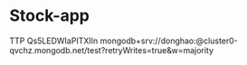 # Stock-app
TTP
Qs5LEDWIaPITXIIn
mongodb+srv://donghao:<password>@cluster0-qvchz.mongodb.net/test?retryWrites=true&w=majority